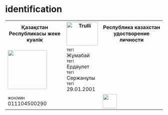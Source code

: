 # identification
<!DOCTYPE html>
<html>
<head>
<style>

table {
  font-family: , sans-serif;
  border-collapse: collapse;
  width: 50%;
  
}

td, th {
  border: 1px;
  text-align: left;
  padding: 8px;
}

tr:nth-child(even) {

}
</style>
</head>
<body>
<div class="cities">


<table>
  <tr>
    <th>Қазақстан Республикасы жеке куәлік</th>
    <th><img src="http://www.akorda.kz/upload/media/files/c7a888ef1b4daeca68627d9e8e9650ad.png" alt="Trulli" width="100" height="75"></th>
    <th>Республика казахстан удостворение личности</th>
  </tr>
  <tr>
    <td><img src="https://upload.wikimedia.org/wikipedia/commons/8/8b/Valeriy_Konovalyuk_3x4.jpg" width="125" height="125"></td>
    <td><a><small>тегі</small></a><br>
      <a>Жұмабай<a/><br>
      <a><small>тегі</small></a><br>
      <a>Ердәулет</a><br> 
      <a><small>тегі</small></a><br>
      <a>Сержанұлы</a><br>
      <a><small>тегі</small></a><br>
      <a>29.01.2001</a>
     </td>
    <td></td>
  </tr>
  <tr>
    <td><small>жсн/иин </small>011104500290</td>
    <td></td>
    <td><img src="https://avatars.mds.yandex.net/get-zen_doc/16074/pub_5a645af8168a9111b361e9f5_5a645b1b482677d5af74506e/scale_1200" height="45"></td>
  </tr>
</div> 


</body>
</html>
